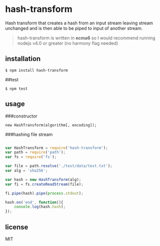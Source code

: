 # hash-transform
Hash transform that creates a hash from an input stream leaving stream unchanged and is then able to be piped to input of another stream.
>hash-transform is written in **ecma6** so I would recommend running nodejs v4.0 or greater (no harmony flag needed)

## installation

`$ npm install hash-transform`

##test

`$ npm test`

## usage

###constructor

`new HashTransform(algorithm[, encoding]);`

###hashing file stream

```javascript

var HashTransform = require('hash-transform');
var path = require('path');
var fs = require('fs');

var file = path.resolve('./test/data/test.txt');
var alg = 'sha256';

var hash = new HashTransform(alg);
var fi = fs.createReadStream(file);

fi.pipe(hash).pipe(process.stdout);

hash.on('end', function(){
	console.log(hash.hash);	
});
```


## license

MIT